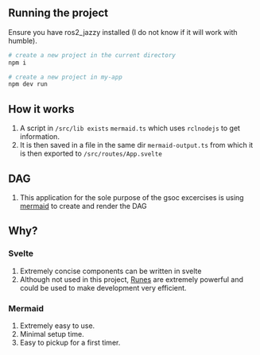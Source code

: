 
## Running the project

Ensure you have ros2_jazzy installed (I do not know if it will work with humble).

```bash
# create a new project in the current directory
npm i

# create a new project in my-app
npm dev run
```

## How it works

1. A script in ```/src/lib exists``` `mermaid.ts` which uses `rclnodejs` to get information.
2. It is then saved in a file in the same dir `mermaid-output.ts` from which it is then exported to ```/src/routes/App.svelte```

## DAG

1. This application for the sole purpose of the gsoc excercises is using [mermaid](https://mermaid.js.org/) to create and render the DAG


## Why?

### Svelte

1. Extremely concise components can be written in svelte
2. Although not used in this project, [Runes](https://svelte.dev/blog/runes) are extremely powerful and could be used to make development very efficient.

### Mermaid

1. Extremely easy to use.
2. Minimal setup time.
3. Easy to pickup for a first timer.

